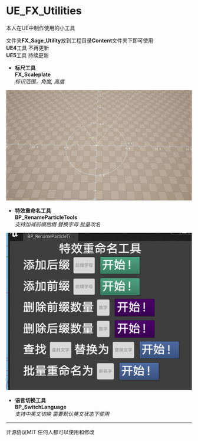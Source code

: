 # UE_FX_Utilities
本人在UE中制作使用的小工具 

文件夹**FX_Sage_Utility**放到工程目录**Content**文件夹下即可使用 \
  **UE4**工具 不再更新 \
  **UE5**工具 持续更新 

* **标尺工具**  \
  **FX_Scaleplate**  \
  *标识范围，角度, 高度* 

![alt text](image.png)

* **特效重命名工具**  \
  **BP_RenameParticleTools**  \
  *支持加减前缀后缀  替换字母   批量改名* 
  
![alt text](image-1.png)

* **语言切换工具**  \
  **BP_SwitchLanguage**  \
  *支持中英文切换  需要默认英文状态下使用* 



----
开源协议MIT    任何人都可以使用和修改